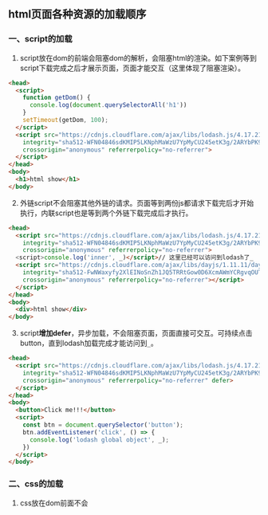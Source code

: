 ## html页面各种资源的加载顺序

### 一、script的加载
1. script放在dom的前端会阻塞dom的解析，会阻塞html的渲染。如下案例等到script下载完成之后才展示页面，页面才能交互（这里体现了阻塞渲染）。
```html
<head>
  <script>
    function getDom() {
      console.log(document.querySelectorAll('h1'))
    }
    setTimeout(getDom, 100);
  </script>
  <script src="https://cdnjs.cloudflare.com/ajax/libs/lodash.js/4.17.21/lodash.min.js"
    integrity="sha512-WFN04846sdKMIP5LKNphMaWzU7YpMyCU245etK3g/2ARYbPK9Ub18eG+ljU96qKRCWh+quCY7yefSmlkQw1ANQ=="
    crossorigin="anonymous" referrerpolicy="no-referrer">
  </script>
</head>
<body>
  <h1>html show</h1>
</body>
```

2. 外链script不会阻塞其他外链的请求。页面等到两份js都请求下载完后才开始执行，内联script也是等到两个外链下载完成后才执行。
```html
<head>
  <script src="https://cdnjs.cloudflare.com/ajax/libs/lodash.js/4.17.21/lodash.min.js"
    integrity="sha512-WFN04846sdKMIP5LKNphMaWzU7YpMyCU245etK3g/2ARYbPK9Ub18eG+ljU96qKRCWh+quCY7yefSmlkQw1ANQ=="
    crossorigin="anonymous" referrerpolicy="no-referrer">
  <script>console.log('inner', _)</script>// 这里已经可以访问到lodash了_
  <script src="https://cdnjs.cloudflare.com/ajax/libs/dayjs/1.11.11/dayjs.min.js"
    integrity="sha512-FwNWaxyfy2XlEINoSnZh1JQ5TRRtGow0D6XcmAWmYCRgvqOUTnzCxPc9uF35u5ZEpirk1uhlPVA19tflhvnW1g=="
    crossorigin="anonymous" referrerpolicy="no-referrer"></script>
  </script>
</head>
<body>
  <div>html show</div>
</body>
```

3. script**增加defer**，异步加载，不会阻塞页面，页面直接可交互。可持续点击button，直到lodash加载完成才能访问到`_`。
```html
<head>
  <script src="https://cdnjs.cloudflare.com/ajax/libs/lodash.js/4.17.21/lodash.min.js"
    integrity="sha512-WFN04846sdKMIP5LKNphMaWzU7YpMyCU245etK3g/2ARYbPK9Ub18eG+ljU96qKRCWh+quCY7yefSmlkQw1ANQ=="
    crossorigin="anonymous" referrerpolicy="no-referrer" defer>
  </script>
</head>
<body>
  <button>Click me!!!</button>
  <script>
    const btn = document.querySelector('button');
    btn.addEventListener('click', () => {
      console.log('lodash global object', _);
    })
  </script>
</body>
```


### 二、css的加载
1. css放在dom前面不会